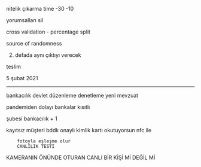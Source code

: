 nitelik çıkarma 
time -30 -10

yorumsalları sil

cross validation - percentage split

source of randomness

2. defada aynı çıktıyı verecek



teslim

5 şubat 2021




************************************

bankacılık devlet düzenleme denetleme yeni mevzuat

pandemiden dolayı bankalar kısıtlı

şubesi bankacılık + 1

kayıtsız müşteri 
	bddk onaylı
		kimlik kartı okutuyorsun nfc ile

		fotoyla eşleşme olur
		CANLILIK TESTİ
		
KAMERANIN ÖNÜNDE OTURAN CANLI BİR KİŞİ Mİ DEĞİL Mİ
